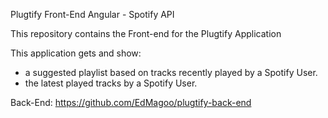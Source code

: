 Plugtify Front-End Angular - Spotify API

This repository contains the Front-end for the Plugtify Application

This application gets and show:
* a suggested playlist based on tracks recently played by a Spotify User.
* the latest played tracks by a Spotify User.


Back-End: https://github.com/EdMagoo/plugtify-back-end

